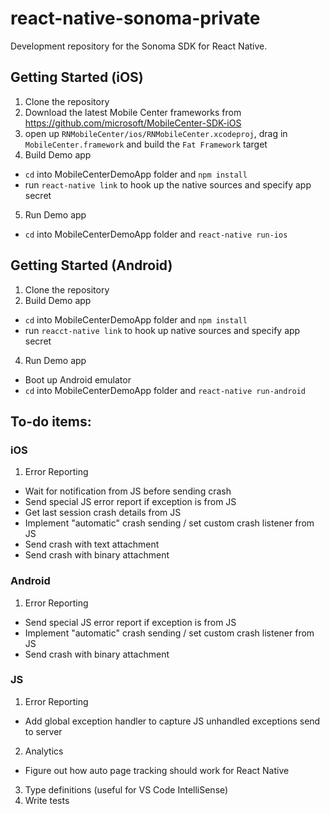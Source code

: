 # react-native-sonoma-private

Development repository for the Sonoma SDK for React Native.

## Getting Started (iOS)

1. Clone the repository
2. Download the latest Mobile Center frameworks from https://github.com/microsoft/MobileCenter-SDK-iOS
3. open up `RNMobileCenter/ios/RNMobileCenter.xcodeproj`, drag in `MobileCenter.framework` and build the `Fat Framework` target
4. Build Demo app
  - `cd` into MobileCenterDemoApp folder and `npm install`
  - run `react-native link` to hook up the native sources and specify app secret 
5. Run Demo app
  - `cd` into MobileCenterDemoApp folder and `react-native run-ios`

## Getting Started (Android)

1. Clone the repository
2. Build Demo app
  - `cd` into MobileCenterDemoApp folder and `npm install`
  - run `reacct-native link` to hook up native sources and specify app secret
4. Run Demo app
  - Boot up Android emulator
  - `cd` into MobileCenterDemoApp folder and `react-native run-android`

## To-do items:

### iOS

1. Error Reporting
  - Wait for notification from JS before sending crash
  - Send special JS error report if exception is from JS
  - Get last session crash details from JS
  - Implement "automatic" crash sending / set custom crash listener from JS
  - Send crash with text attachment
  - Send crash with binary attachment

### Android

1. Error Reporting
  - Send special JS error report if exception is from JS
  - Implement "automatic" crash sending / set custom crash listener from JS
  - Send crash with binary attachment

### JS

1. Error Reporting
  - Add global exception handler to capture JS unhandled exceptions send to server
2. Analytics
  - Figure out how auto page tracking should work for React Native
3. Type definitions (useful for VS Code IntelliSense)
4. Write tests
